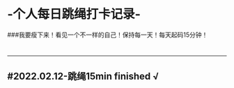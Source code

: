 # -个人每日跳绳打卡记录-
###我要瘦下来！看见一个不一样的自己！保持每一天！每天起码15分钟！
#

----------------
#2022.02.12-跳绳15min    finished √
----------------
